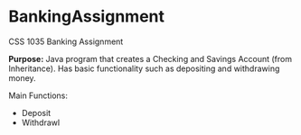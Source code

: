 # BankingAssignment
CSS 1035 Banking Assignment

**Purpose:** Java program that creates a Checking and Savings Account (from Inheritance). Has basic functionality such as depositing and withdrawing money.

Main Functions:
- Deposit
- Withdrawl
